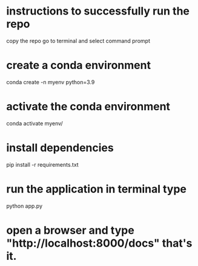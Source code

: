 # instructions to successfully run the repo
  copy the repo
  go to terminal and select command prompt

# create a conda environment
conda create -n myenv python=3.9

# activate the conda environment
conda activate myenv/

# install dependencies
pip install -r requirements.txt

# run the application in terminal type
python app.py

# open a browser and type "http://localhost:8000/docs" that's it.
